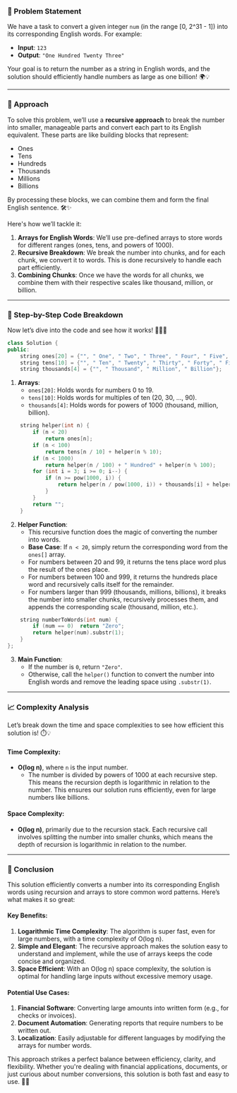 ### 🚀 Problem Statement

We have a task to convert a given integer `num` (in the range [0, 2^31 - 1]) into its corresponding English words. For example:
- **Input**: `123`
- **Output**: `"One Hundred Twenty Three"`

Your goal is to return the number as a string in English words, and the solution should efficiently handle numbers as large as one billion! 🌍💡

---

### 🧠 Approach

To solve this problem, we’ll use a **recursive approach** to break the number into smaller, manageable parts and convert each part to its English equivalent. These parts are like building blocks that represent:
- Ones
- Tens
- Hundreds
- Thousands
- Millions
- Billions

By processing these blocks, we can combine them and form the final English sentence. 🛠️✨

Here's how we’ll tackle it:
1. **Arrays for English Words**: We’ll use pre-defined arrays to store words for different ranges (ones, tens, and powers of 1000).
2. **Recursive Breakdown**: We break the number into chunks, and for each chunk, we convert it to words. This is done recursively to handle each part efficiently.
3. **Combining Chunks**: Once we have the words for all chunks, we combine them with their respective scales like thousand, million, or billion.

---

### 🔨 Step-by-Step Code Breakdown

Now let’s dive into the code and see how it works! 👩‍💻💡

```cpp
class Solution {
public:
    string ones[20] = {"", " One", " Two", " Three", " Four", " Five", " Six", " Seven", " Eight", " Nine", " Ten", " Eleven", " Twelve", " Thirteen", " Fourteen", " Fifteen", " Sixteen", " Seventeen", " Eighteen", " Nineteen"};
    string tens[10] = {"", " Ten", " Twenty", " Thirty", " Forty", " Fifty", " Sixty", " Seventy", " Eighty", " Ninety"};
    string thousands[4] = {"", " Thousand", " Million", " Billion"};
```
1. **Arrays**:
   - `ones[20]`: Holds words for numbers 0 to 19.
   - `tens[10]`: Holds words for multiples of ten (20, 30, ..., 90).
   - `thousands[4]`: Holds words for powers of 1000 (thousand, million, billion).

```cpp
    string helper(int n) {
        if (n < 20) 
            return ones[n];
        if (n < 100) 
            return tens[n / 10] + helper(n % 10);
        if (n < 1000) 
            return helper(n / 100) + " Hundred" + helper(n % 100);
        for (int i = 3; i >= 0; i--) {
            if (n >= pow(1000, i)) {
                return helper(n / pow(1000, i)) + thousands[i] + helper(n % (int)pow(1000, i));
            }
        }
        return "";
    }
```
2. **Helper Function**:
   - This recursive function does the magic of converting the number into words.
   - **Base Case**: If `n < 20`, simply return the corresponding word from the `ones[]` array.
   - For numbers between 20 and 99, it returns the tens place word plus the result of the ones place.
   - For numbers between 100 and 999, it returns the hundreds place word and recursively calls itself for the remainder.
   - For numbers larger than 999 (thousands, millions, billions), it breaks the number into smaller chunks, recursively processes them, and appends the corresponding scale (thousand, million, etc.).

```cpp
    string numberToWords(int num) {
        if (num == 0)  return "Zero";
        return helper(num).substr(1);
    }
};
```
3. **Main Function**:
   - If the number is `0`, return `"Zero"`.
   - Otherwise, call the `helper()` function to convert the number into English words and remove the leading space using `.substr(1)`.

---

### 📈 Complexity Analysis

Let’s break down the time and space complexities to see how efficient this solution is! ⏱️💡

#### Time Complexity:
- **O(log n)**, where `n` is the input number.
  - The number is divided by powers of 1000 at each recursive step. This means the recursion depth is logarithmic in relation to the number. This ensures our solution runs efficiently, even for large numbers like billions.

#### Space Complexity:
- **O(log n)**, primarily due to the recursion stack. Each recursive call involves splitting the number into smaller chunks, which means the depth of recursion is logarithmic in relation to the number.

---

### 🏁 Conclusion

This solution efficiently converts a number into its corresponding English words using recursion and arrays to store common word patterns. Here’s what makes it so great:

#### Key Benefits:
1. **Logarithmic Time Complexity**: The algorithm is super fast, even for large numbers, with a time complexity of O(log n).
2. **Simple and Elegant**: The recursive approach makes the solution easy to understand and implement, while the use of arrays keeps the code concise and organized.
3. **Space Efficient**: With an O(log n) space complexity, the solution is optimal for handling large inputs without excessive memory usage.

#### Potential Use Cases:
1. **Financial Software**: Converting large amounts into written form (e.g., for checks or invoices).
2. **Document Automation**: Generating reports that require numbers to be written out.
3. **Localization**: Easily adjustable for different languages by modifying the arrays for number words.

This approach strikes a perfect balance between efficiency, clarity, and flexibility. Whether you're dealing with financial applications, documents, or just curious about number conversions, this solution is both fast and easy to use. 🌟🎉